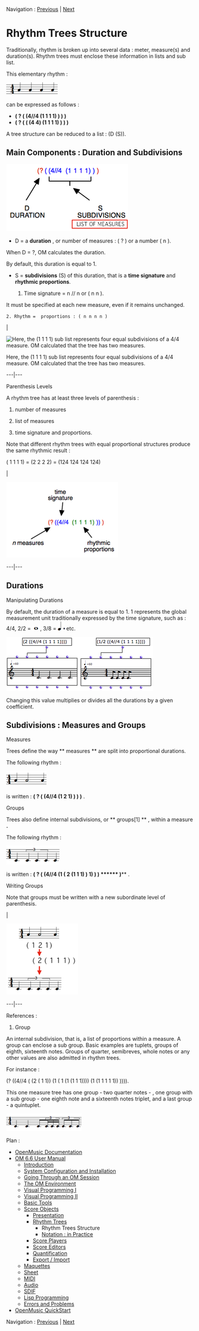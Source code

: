 
Navigation : [Previous](RT "page précédente\(Rhythm Trees\)") |
[Next](RT2 "Next\(Notation : in Practice\)")

# Rhythm Trees Structure

Traditionally, rhythm is broken up into several data : meter, measure(s) and
duration(s). Rhythm trees must enclose these information in lists and sub
list.

This elementary rhythm :

![](../res/treebasic_icon.png)

can be expressed as follows :

  * **(  ? ( (4//4 (1 1 1 1) ) ) )**
  * **(  ? ( ( (4 4) (1 1 1 1) ) ) )**

A tree structure can be reduced to a list : (D (S)).

## Main Components : Duration and Subdivisions

![](../res/rtree1.png)

  * D = a  **duration** , or number of measures : ( ? ) or a number (  n ).

When D = ?, OM calculates the duration.

By default, this duration is equal to 1.

  * S =  **subdivisions** (S) of this duration, that is a  **time signature** and  **rhythmic proportions**.

    1. Time signature =  n // n   or ( n n ). 

It must be specified at each new measure, even if it remains unchanged.

    2. Rhythm =  proportions : ( n n n n )

|

![Here, the \(1 1 1 1\) sub list represents four equal subdivisions of a 4/4
measure. OM calculated that the tree has two measures.](../res/calculate.png)

Here, the (1 1 1 1) sub list represents four equal subdivisions of a 4/4
measure. OM calculated that the tree has two measures.  
  
---|---  
  
Parenthesis Levels

A rhythm tree has at least three levels of parenthesis :

  1. number of measures

  2. list of measures

  3. time signature and proportions.

Note that different rhythm trees with equal proportional structures produce
the same rhythmic result :

( 1 1 1 1) = (2 2 2 2) = (124 124 124 124)

|

[![](../res/treestructure_1.png)](../res/treestructure.png "Cliquez pour
agrandir")  
  
---|---  
  
## Durations

Manipulating Durations

By default, the duration of a measure is equal to 1. 1 represents the global
measurement unit traditionally expressed by the time signature, such as : 4/4,
2/2  = ![](../res/ronde_icon.png),  3/8 = ![](../res/point_icon.png) etc.

![](../res/changeD2.png)

Changing this value multiplies or divides all the durations by a given
coefficient.

## Subdivisions : Measures and Groups

Measures

Trees define the way ** measures ** are split into proportional durations.

The following rhythm :

![](../res/rhythm2_icon.png)

is written : **(  ? ( (4//4 (1 2 1) ) ) **)**** .

Groups

Trees also define internal subdivisions, or  ** groups[1] ** , within a
measure **.**

The following rhythm :

![](../res/rhythm3_icon.png)

is written : **(  ? ( (4//4 (1 ( 2 (1 1 1) ) 1) ) ) ****** )**** .

Writing Groups

Note that groups must be written with a new subordinate level of parenthesis.

|

![](../res/decomp.png)  
  
---|---  
  
References :

  1. Group

An internal subdivision, that is, a list of proportions within a measure. A
group can enclose a sub group. Basic examples are tuplets, groups of eighth,
sixteenth notes. Groups of quarter, semibreves, whole notes or any other
values are also admitted in rhythm trees.

For instance :

(? ((4//4 ( (2 ( 1 1)) (1 ( 1 (1 (1 1 1)))) (1 (1 1 1 1 1)) )))).

This one measure tree has one group - two quarter notes - , one group with a
sub group - one eighth note and a sixteenth notes triplet, and a last group -
a quintuplet.

![](../res/group1_icon.png)

Plan :

  * [OpenMusic Documentation](OM-Documentation)
  * [OM 6.6 User Manual](OM-User-Manual)
    * [Introduction](00-Sommaire)
    * [System Configuration and Installation](Installation)
    * [Going Through an OM Session](Goingthrough)
    * [The OM Environment](Environment)
    * [Visual Programming I](BasicVisualProgramming)
    * [Visual Programming II](AdvancedVisualProgramming)
    * [Basic Tools](BasicObjects)
    * [Score Objects](ScoreObjects)
      * [Presentation](Score-Objects-Intro)
      * [Rhythm Trees](RT)
        * Rhythm Trees Structure
        * [Notation : in Practice](RT2)
      * [Score Players](ScorePlayer)
      * [Score Editors](ScoreEditors)
      * [Quantification](Quantification)
      * [Export / Import](ImportExport)
    * [Maquettes](Maquettes)
    * [Sheet](Sheet)
    * [MIDI](MIDI)
    * [Audio](Audio)
    * [SDIF](SDIF)
    * [Lisp Programming](Lisp)
    * [Errors and Problems](errors)
  * [OpenMusic QuickStart](QuickStart-Chapters)

Navigation : [Previous](RT "page précédente\(Rhythm Trees\)") |
[Next](RT2 "Next\(Notation : in Practice\)")

